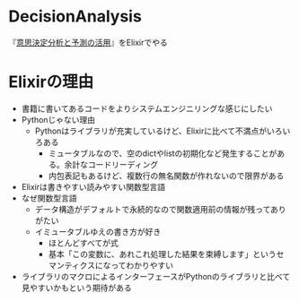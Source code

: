 # DecisionAnalysis

『[意思決定分析と予測の活用](https://www.kspub.co.jp/book/detail/5222270.html)』をElixirでやる

# Elixirの理由

- 書籍に書いてあるコードをよりシステムエンジニリングな感じにしたい
- Pythonじゃない理由
  - Pythonはライブラリが充実しているけど、Elixirに比べて不満点がいろいろある
    - ミュータブルなので、空のdictやlistの初期化など発生することがある。余計なコードリーディング
    - 内包表記もあるけど、複数行の無名関数が作れないので限界がある
- Elixirは書きやすい読みやすい関数型言語
- なぜ関数型言語
  - データ構造がデフォルトで永続的なので関数適用前の情報が残ってありがたい
  - イミュータブルゆえの書き方が好き
    - ほとんどすべてが式
    - 基本「この変数に、あれこれ処理した結果を束縛します」というセマンティクスになってわかりやすい
- ライブラリのマクロによるインターフェースがPythonのライブラリと比べて見やすいかもという期待がある